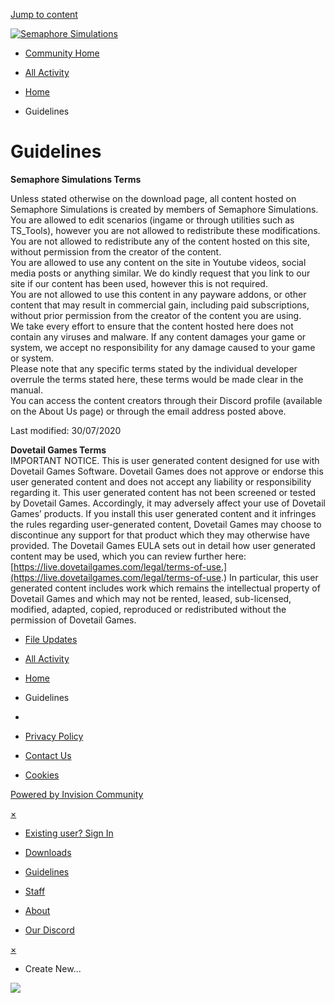 [Jump to content](#ipsLayout_mainArea "Go to main content on this page")

[![Semaphore Simulations](https://semaphoresim.com/uploads/monthly_2020_12/semaphore.gif.4b899c48d1b906a1241268f1abff2ef7.gif.5e0c3ae4ab9bb970da3e62f880ad3894.gif)](https://semaphoresim.com/)

* [Community Home](https://semaphoresim.com/ "Go to the community homepage")

* [All Activity](https://semaphoresim.com/discover/)

* [Home](https://semaphoresim.com/ "Home")
* Guidelines

Guidelines
==========

**Semaphore Simulations Terms**  
  
Unless stated otherwise on the download page, all content hosted on Semaphore Simulations is created by members of Semaphore Simulations.  
You are allowed to edit scenarios (ingame or through utilities such as TS\_Tools), however you are not allowed to redistribute these modifications.  
You are not allowed to redistribute any of the content hosted on this site, without permission from the creator of the content.  
You are allowed to use any content on the site in Youtube videos, social media posts or anything similar. We do kindly request that you link to our site if our content has been used, however this is not required.  
You are not allowed to use this content in any payware addons, or other content that may result in commercial gain, including paid subscriptions, without prior permission from the creator of the content you are using.  
We take every effort to ensure that the content hosted here does not contain any viruses and malware. If any content damages your game or system, we accept no responsibility for any damage caused to your game or system.  
Please note that any specific terms stated by the individual developer overrule the terms stated here, these terms would be made clear in the manual.  
You can access the content creators through their Discord profile (available on the About Us page) or through the email address posted above.

Last modified: 30/07/2020  
  
**Dovetail Games Terms**  
IMPORTANT NOTICE. This is user generated content designed for use with Dovetail Games Software. Dovetail Games does not approve or endorse this user generated content and does not accept any liability or responsibility regarding it. This user generated content has not been screened or tested by Dovetail Games. Accordingly, it may adversely affect your use of Dovetail Games’ products. If you install this user generated content and it infringes the rules regarding user-generated content, Dovetail Games may choose to discontinue any support for that product which they may otherwise have provided. The Dovetail Games EULA sets out in detail how user generated content may be used, which you can review further here: [https://live.dovetailgames.com/legal/terms-of-use.](https://live.dovetailgames.com/legal/terms-of-use.) In particular, this user generated content includes work which remains the intellectual property of Dovetail Games and which may not be rented, leased, sub-licensed, modified, adapted, copied, reproduced or redistributed without the permission of Dovetail Games.

[](# "Available RSS feeds")

* [File Updates](https://semaphoresim.com/rss/1-file-updates.xml/ "File Updates")

* [All Activity](https://semaphoresim.com/discover/)

* [Home](https://semaphoresim.com/ "Home")
* Guidelines

* [](https://www.facebook.com/semaphoresimulations/)

* [Privacy Policy](https://semaphoresim.com/privacy-policy/)
* [Contact Us](https://semaphoresim.com/contact/)
* [Cookies](https://semaphoresim.com/cookies/)

[Powered by Invision Community](https://www.invisioncommunity.com/ "Invision Community")

[×](#)

* [Existing user? Sign In](https://semaphoresim.com/login/)

* [Downloads](https://semaphoresim.com/)
* [Guidelines](https://semaphoresim.com/guidelines/)
* [Staff](https://semaphoresim.com/staff/)
* [About](https://semaphoresim.com/about/)
* [Our Discord](https://discord.gg/rwdrGPv)

[×](#)

* Create New...

![](https://www.facebook.com/tr?id=435786484504875&ev=PageView&noscript=1)